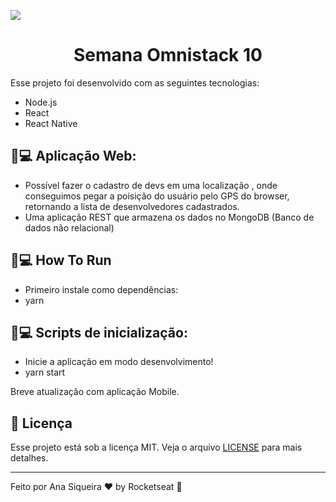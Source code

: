 <img src="./assets/thumb.png" align="center"></img>
<h1 align="center">Semana Omnistack 10</h1>


                                                      
Esse projeto foi desenvolvido com as seguintes tecnologias:

- Node.js
- React
- React Native

## 🚀💻 Aplicação Web:

- Possível fazer o cadastro de devs em uma localização , onde conseguimos pegar a poisição do usuário pelo GPS do browser, retornando a lista de desenvolvedores cadastrados. 
- Uma aplicação REST que armazena os dados no MongoDB (Banco de dados não relacional)

## 🚀💻 How To Run

- Primeiro instale como dependências:
- yarn

## 🚀💻 Scripts de inicialização:

- Inicie a aplicação em modo desenvolvimento!
- yarn start

Breve atualização com aplicação Mobile. 


## :memo: Licença

Esse projeto está sob a licença MIT. Veja o arquivo [LICENSE](LICENSE.md) para mais detalhes.

---

Feito por  Ana Siqueira ♥ by Rocketseat 👋
